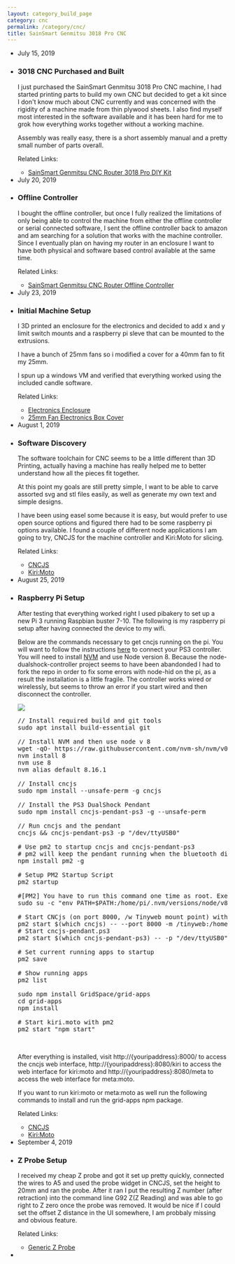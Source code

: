 ```yaml
---
layout: category_build_page
category: cnc
permalink: /category/cnc/
title: SainSmart Genmitsu 3018 Pro CNC
---
```

<div class="box-body">
    <ul class="timeline">
        <li class="time-label">
            <span class="bg-blue">
                <time datetime="2019-07-15T00:00:00-07:00" itemprop="datePublished">July  15, 2019</time>
            </span>
        </li>
        <li>
            <i class="fa fa-truck bg-red"></i>
            <div class="timeline-item">
                <span class="time"></span>
                <h3 class="timeline-header">3018 CNC Purchased and Built</h3>
                <div class="timeline-body">
                    <p>I just purchased the SainSmart Genmitsu 3018 Pro CNC machine, I had started printing parts to build my own CNC but decided to get a kit since I don't know much about CNC currently and was concerned with the rigidity of a machine made from thin plywood sheets.  I also find myself most interested in the software available and it has been hard for me to grok how everything works together without a working machine. </p>
                    <p>Assembly was really easy, there is a short assembly manual and a pretty small number of parts overall. </p>
                </div>
                <div class="timeline-footer">
                Related Links:
                <ul>
                    <li><a href="https://www.sainsmart.com/products/sainsmart-genmitsu-cnc-router-3018-pro-diy-kit">SainSmart Genmitsu CNC Router 3018 Pro DIY Kit</a></li>
                </ul>
                </div>
            </div>
        </li>
        <li class="time-label">
            <span class="bg-blue">
                <time datetime="2019-07-20T00:00:00-07:00" itemprop="datePublished">July  20, 2019</time>
            </span>
        </li>
        <li>
            <i class="fa fa-gamepad bg-blue"></i>
            <div class="timeline-item">
                <span class="time"></span>
                <h3 class="timeline-header">Offline Controller</h3>
                <div class="timeline-body">
                    <p>I bought the offline controller, but once I fully realized the limitations of only being able to control the machine from either the offline controller or serial connected software, I sent the offline controller back to amazon and am searching for a solution that works with the machine controller.  Since I eventually plan on having my router in an enclosure I want to have both physical and software based control available at the same time.</p>
                </div>
                <div class="timeline-footer">
                Related Links:
                <ul>
                    <li><a href="https://www.amazon.com/gp/product/B07JLJ4HC8/">SainSmart Genmitsu CNC Router Offline Controller</a></li>
                </ul>
                </div>
            </div>
        </li>
        <li class="time-label">
            <span class="bg-blue">
                <time datetime="2019-07-23T00:00:00-07:00" itemprop="datePublished">July  23, 2019</time>
            </span>
        </li>
        <li>
            <i class="fa fa-cogs bg-green"></i>
            <div class="timeline-item">
                <span class="time"></span>
                <h3 class="timeline-header">Initial Machine Setup</h3>
                <div class="timeline-body">
                    <p>
                        I 3D printed an enclosure for the electronics and decided to add x and y limit switch mounts and a raspberry pi sleve that can be mounted to the extrusions.
                    </p>
                    <p>
                        I have a bunch of 25mm fans so i modified a cover for a 40mm fan to fit my 25mm.
                    </p>
                    <p>
                        I spun up a windows VM and verified that everything worked using the included candle software.
                    </p>
                </div>
                <div class="timeline-footer">
                Related Links: 
                <ul>
                    <li><a href="https://www.thingiverse.com/thing:3654553">Electronics Enclosure</a></li>
                    <li><a href="https://www.thingiverse.com/thing:3764473">25mm Fan Electronics Box Cover</a></li>
                </ul>
                </div>
            </div>
        </li>
         <li class="time-label">
            <span class="bg-blue">
                <time datetime="2019-08-01T00:00:00-07:00" itemprop="datePublished">August  1, 2019</time>
            </span>
        </li>
        <li>
            <i class="fa fa-terminal bg-yellow"></i>
            <div class="timeline-item">
                <span class="time"></span>
                <h3 class="timeline-header">Software Discovery</h3>
                <div class="timeline-body">
                    <p>
                        The software toolchain for CNC seems to be a little different than 3D Printing, actually having a machine has really helped me to better understand how all the pieces fit together.
                    </p>
                    <p>
                        At this point my goals are still pretty simple, I want to be able to carve assorted svg and stl files easily, as well as generate my own text and simple designs.
                    </p>
                    <p>
                        I have been using easel some because it is easy, but would prefer to use open source options and figured there had to be some raspberry pi options available. I found a couple of different node applications I am going to try, CNCJS for the machine controller and Kiri:Moto for slicing.
                    </p>
                </div>
                <div class="timeline-footer">
                Related Links: 
                <ul>
                    <li><a href="https://cncjs.org">CNCJS</a></li>
                    <li><a href="https://github.com/GridSpace/grid-apps/wiki/Kiri:Moto">Kiri:Moto</a></li>
                </ul>
                </div>
            </div>
        </li>
        <li class="time-label">
            <span class="bg-blue">
                <time datetime="2019-08-25T00:00:00-07:00" itemprop="datePublished">August  25, 2019</time>
            </span>
        </li>
        <li>
            <i class="fa fa-laptop bg-red"></i>
            <div class="timeline-item">
                <span class="time"></span>
                <h3 class="timeline-header">Raspberry Pi Setup</h3>
                <div class="timeline-body">
                    <p>
                        After testing that everything worked right I used pibakery to set up a new Pi 3 running Raspbian buster 7-10.  The following is my raspberry pi setup after having connected the device to my wifi.
                    </p>
                    <p>Below are the commands necessary to get cncjs running on the pi. You will want to follow the instructions <a href="http://orikad.com/sixpair_instructions.html">here</a> to connect your PS3 controller.  You will need to install <a href="https://github.com/nvm-sh/nvm">NVM</a> and use Node version 8.  Because the node-dualshock-controller project seems to have been abandonded I had to fork the repo in order to fix some errors with node-hid on the pi, as a result the installation is a little fragile.  The controller works wired or wirelessly, but seems to throw an error if you start wired and then disconnect the controller.</p>
                    <img src="//garthvh.com/assets/img/cnc/buttonmap.jpg" class="img-fluid" />

<pre>
// Install required build and git tools
sudo apt install build-essential git

// Install NVM and then use node v 8
wget -qO- https://raw.githubusercontent.com/nvm-sh/nvm/v0.34.0/install.sh | bash
nvm install 8
nvm use 8
nvm alias default 8.16.1

// Install cncjs
sudo npm install --unsafe-perm -g cncjs

// Install the PS3 DualShock Pendant
sudo npm install cncjs-pendant-ps3 -g --unsafe-perm

// Run cncjs and the pendant
cncjs && cncjs-pendant-ps3 -p "/dev/ttyUSB0"

# Use pm2 to startup cncjs and cncjs-pendant-ps3
# pm2 will keep the pendant running when the bluetooth disconnects
npm install pm2 -g

# Setup PM2 Startup Script
pm2 startup

#[PM2] You have to run this command one time as root. Execute the following command:
sudo su -c "env PATH=$PATH:/home/pi/.nvm/versions/node/v8.16.1/bin pm2 startup -u pi --hp /home/pi"

# Start CNCjs (on port 8000, /w Tinyweb mount point) with PM2
pm2 start $(which cncjs) -- --port 8000 -m /tinyweb:/home/pi/tinyweb
# Start cncjs-pendant.ps3
pm2 start $(which cncjs-pendant-ps3) -- -p "/dev/ttyUSB0"

# Set current running apps to startup
pm2 save

# Show running apps
pm2 list

sudo npm install GridSpace/grid-apps
cd grid-apps
npm install

# Start kiri.moto with pm2
pm2 start "npm start"


</pre>

<p>After everything is installed, visit http://{youripaddress}:8000/ to access the cncjs web interface, http://{youripaddress}:8080/kiri to access the web interface for kiri:moto and http://{youripaddress}:8080/meta to access the web interface for meta:moto.</p>
<p>If you want to run kiri:moto or meta:moto as well run the following commands to install and run the grid-apps npm package.</p>
                </div>
                <div class="timeline-footer">
                Related Links: 
                <ul>
                     <li><a href="https://cncjs.org">CNCJS</a></li>
                     <li><a href="https://github.com/GridSpace/grid-apps/wiki/Kiri:Moto">Kiri:Moto</a></li>
                </ul>
                </div>
            </div>
        </li>
         <li class="time-label">
            <span class="bg-blue">
                <time datetime="2019-9-4T00:00:00-07:00" itemprop="datePublished">September  4, 2019</time>
            </span>
        </li>
        <li>
            <i class="fa fa-cogs bg-orange"></i>
            <div class="timeline-item">
                <span class="time"></span>
                <h3 class="timeline-header">Z Probe Setup</h3>
                <div class="timeline-body">
                    <p>I received my cheap Z probe and got it set up pretty quickly, connected the wires to A5 and used the probe widget in CNCJS, set the height to 20mm and ran the probe.  After it ran I put the resulting Z number (after retraction) into the command line G92 Z(Z Reading) and was able to go right to Z zero once the probe was removed. It would be nice if I could set the offset Z distance in the UI somewhere, I am probbaly missing and obvious feature.</p>
                </div>
                <div class="timeline-footer">
                Related Links:
                <ul>
                    <li><a href="https://www.amazon.com/gp/product/B074R8J2KS/">Generic Z Probe</a></li>
                </ul>
                </div>
            </div>
        </li>
        <li>
            <i class="fa fa-clock-o bg-gray"></i>
        </li>
    </ul>
</div>